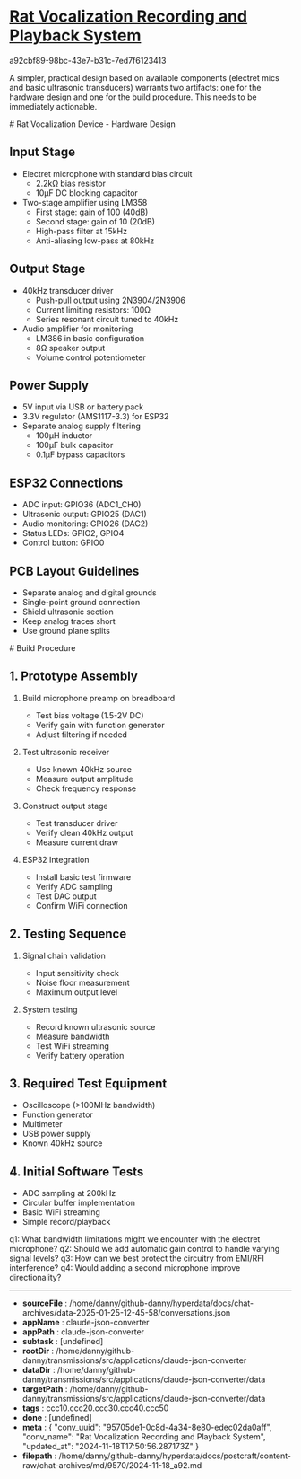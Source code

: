 # [Rat Vocalization Recording and Playback System](https://claude.ai/chat/95705de1-0c8d-4a34-8e80-edec02da0aff)

a92cbf89-98bc-43e7-b31c-7ed7f6123413

 <antThinking>A simpler, practical design based on available components (electret mics and basic ultrasonic transducers) warrants two artifacts: one for the hardware design and one for the build procedure. This needs to be immediately actionable.</antThinking>

<antArtifact identifier="rat-vocalization-hardware" type="text/markdown" title="Basic Rat Vocalization Hardware Design">
# Rat Vocalization Device - Hardware Design

## Input Stage
- Electret microphone with standard bias circuit
  - 2.2kΩ bias resistor
  - 10µF DC blocking capacitor
- Two-stage amplifier using LM358
  - First stage: gain of 100 (40dB)
  - Second stage: gain of 10 (20dB)
  - High-pass filter at 15kHz
  - Anti-aliasing low-pass at 80kHz

## Output Stage
- 40kHz transducer driver
  - Push-pull output using 2N3904/2N3906
  - Current limiting resistors: 100Ω
  - Series resonant circuit tuned to 40kHz
- Audio amplifier for monitoring
  - LM386 in basic configuration
  - 8Ω speaker output
  - Volume control potentiometer

## Power Supply
- 5V input via USB or battery pack
- 3.3V regulator (AMS1117-3.3) for ESP32
- Separate analog supply filtering
  - 100µH inductor
  - 100µF bulk capacitor
  - 0.1µF bypass capacitors

## ESP32 Connections
- ADC input: GPIO36 (ADC1_CH0)
- Ultrasonic output: GPIO25 (DAC1)
- Audio monitoring: GPIO26 (DAC2)
- Status LEDs: GPIO2, GPIO4
- Control button: GPIO0

## PCB Layout Guidelines
- Separate analog and digital grounds
- Single-point ground connection
- Shield ultrasonic section
- Keep analog traces short
- Use ground plane splits
</antArtifact>

<antArtifact identifier="rat-vocalization-build" type="text/markdown" title="Build Procedure">
# Build Procedure

## 1. Prototype Assembly
1. Build microphone preamp on breadboard
   - Test bias voltage (1.5-2V DC)
   - Verify gain with function generator
   - Adjust filtering if needed

2. Test ultrasonic receiver
   - Use known 40kHz source
   - Measure output amplitude
   - Check frequency response

3. Construct output stage
   - Test transducer driver
   - Verify clean 40kHz output
   - Measure current draw

4. ESP32 Integration
   - Install basic test firmware
   - Verify ADC sampling
   - Test DAC output
   - Confirm WiFi connection

## 2. Testing Sequence
1. Signal chain validation
   - Input sensitivity check
   - Noise floor measurement
   - Maximum output level
   
2. System testing
   - Record known ultrasonic source
   - Measure bandwidth
   - Test WiFi streaming
   - Verify battery operation

## 3. Required Test Equipment
- Oscilloscope (>100MHz bandwidth)
- Function generator
- Multimeter
- USB power supply
- Known 40kHz source

## 4. Initial Software Tests
- ADC sampling at 200kHz
- Circular buffer implementation
- Basic WiFi streaming
- Simple record/playback
</antArtifact>

q1: What bandwidth limitations might we encounter with the electret microphone?
q2: Should we add automatic gain control to handle varying signal levels?
q3: How can we best protect the circuitry from EMI/RFI interference?
q4: Would adding a second microphone improve directionality?

---

* **sourceFile** : /home/danny/github-danny/hyperdata/docs/chat-archives/data-2025-01-25-12-45-58/conversations.json
* **appName** : claude-json-converter
* **appPath** : claude-json-converter
* **subtask** : [undefined]
* **rootDir** : /home/danny/github-danny/transmissions/src/applications/claude-json-converter
* **dataDir** : /home/danny/github-danny/transmissions/src/applications/claude-json-converter/data
* **targetPath** : /home/danny/github-danny/transmissions/src/applications/claude-json-converter/data
* **tags** : ccc10.ccc20.ccc30.ccc40.ccc50
* **done** : [undefined]
* **meta** : {
  "conv_uuid": "95705de1-0c8d-4a34-8e80-edec02da0aff",
  "conv_name": "Rat Vocalization Recording and Playback System",
  "updated_at": "2024-11-18T17:50:56.287173Z"
}
* **filepath** : /home/danny/github-danny/hyperdata/docs/postcraft/content-raw/chat-archives/md/9570/2024-11-18_a92.md